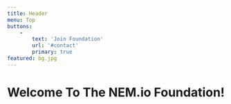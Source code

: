```yaml
---
title: Header
menu: Top
buttons:
    -
        text: 'Join Foundation'
        url: '#contact'
        primary: true
featured: bg.jpg
---
```


# Welcome To The NEM.io Foundation!
